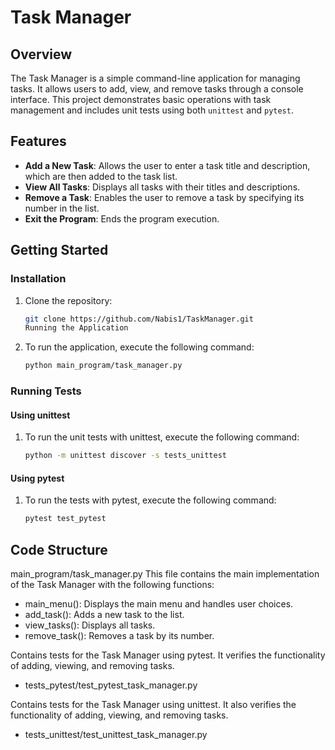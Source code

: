 # Task Manager

## Overview

The Task Manager is a simple command-line application for managing tasks. It allows users to add, view, and remove tasks through a console interface. This project demonstrates basic operations with task management and includes unit tests using both `unittest` and `pytest`.

## Features

- **Add a New Task**: Allows the user to enter a task title and description, which are then added to the task list.
- **View All Tasks**: Displays all tasks with their titles and descriptions.
- **Remove a Task**: Enables the user to remove a task by specifying its number in the list.
- **Exit the Program**: Ends the program execution.

## Getting Started

### Installation

1. Clone the repository:

   ```bash
   git clone https://github.com/Nabis1/TaskManager.git
   Running the Application
   ```
2. To run the application, execute the following command:
   ```bash
   python main_program/task_manager.py
   ```
   
### Running Tests
#### Using unittest
1. To run the unit tests with unittest, execute the following command:
   ```bash
   python -m unittest discover -s tests_unittest
   ```

#### Using pytest
1. To run the tests with pytest, execute the following command:
   ```bash
   pytest test_pytest
   ```

## Code Structure
main_program/task_manager.py
This file contains the main implementation of the Task Manager with the following functions:

- main_menu(): Displays the main menu and handles user choices.
- add_task(): Adds a new task to the list.
- view_tasks(): Displays all tasks.
- remove_task(): Removes a task by its number.

  
Contains tests for the Task Manager using pytest. It verifies the functionality of adding, viewing, and removing tasks.
 - tests_pytest/test_pytest_task_manager.py

Contains tests for the Task Manager using unittest. It also verifies the functionality of adding, viewing, and removing tasks.
- tests_unittest/test_unittest_task_manager.py
   
   
